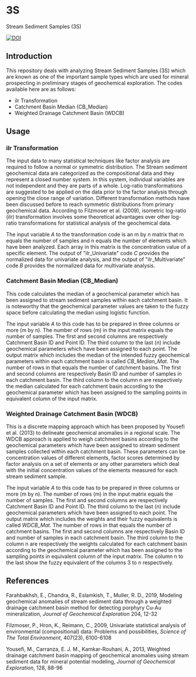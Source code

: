 # 3S
Stream Sediment Samples (3S)

[![DOI](https://zenodo.org/badge/118207344.svg)](https://zenodo.org/badge/latestdoi/118207344)

## Introduction
This repository deals with analyzing Stream Sediment Samples (3S) which are known as one of the important sample types which are used for mineral prospecting in preliminary stages of geochemical exploration.
The codes available here are as follows:

* ilr Transformation
* Catchment Basin Median (CB_Median)
* Weighted Drainage Catchment Basin (WDCB)

## Usage

### ilr Transformation
The input data to many statistical techniques like factor analysis are required to follow a normal or symmetric distribution. The Stream sediment geochemical data are categorized as the compositional data and they represent a closed number system. In this system, individual variables are not independent and they are parts of a whole. Log-ratio transformations are suggested to be applied on the data prior to the factor analysis through opening the close range of variation. Different transformation methods have been discussed before to reach symmetric distributions from primary geochemical data. According to Filzmoser et al. (2009), isometric log-ratio (ilr) transformation involves some theoretical advantages over other log-ratio transformations for statistical analysis of the geochemical data.

The input variable *A* to the transformation code is an m by n matrix that m equals the number of samples and n equals the number of elements which have been analyzed. Each array in this matrix is the concentration value of a specific element. The output of "ilr_Univariate" code *C* provides the normalized data for univariate analysis, and the output of "ilr_Multivariate" code *B* provides the normalized data for multivariate analysis.

### Catchment Basin Median (CB_Median)
This code calculates the median of a geochemical parameter which has been assigned to stream sediment samples within each catchment basin. It is noteworthy that the geochemical parameter values are taken to the fuzzy space before calculating the median using logistic function.

The input variable *A* to this code has to be prepared in three columns or more (m by n). The number of rows (m) in the input matrix equals the number of samples. The first and second columns are respectively Catchment Basin ID and Point ID. The third column to the last (n) include geochemical parameters which have been assigned to each point. The output matrix which includes the median of the intended fuzzy geochemical parameters within each catchment basin is called *CB_Median_Mat*. The number of rows in that equals the number of catchment basins. The first and second columns are respectively Basin ID and number of samples in each catchment basin. The third column to the column n are respectively the median calculated for each catchment basin according to the geochemical parameter which has been assigned to the sampling points in equivalent column of the input matrix.

### Weighted Drainage Catchment Basin (WDCB)
This is a discrete mapping approach which has been proposed by Yousefi et al. (2013) to delineate geochemical anomalies in a regional scale. The WDCB approach is applied to weigh catchment basins according to the geochemical parameters which have been assigned to stream sediment samples collected within each catchment basin. These parameters can be concentration values of different elements, factor scores determined by factor analysis on a set of elements or any other parameters which deal with the initial concentration values of the elements measured for each stream sediment sample.

The input variable *A* to this code has to be prepared in three columns or more (m by n). The number of rows (m) in the input matrix equals the number of samples. The first and second columns are respectively Catchment Basin ID and Point ID. The third column to the last (n) include geochemical parameters which have been assigned to each point. The output matrix which includes the weights and their fuzzy equivalents is called *WDCB_Mat*. The number of rows in that equals the number of catchment basins. The first and second columns are respectively Basin ID and number of samples in each catchment basin. The third column to the column n are respectively the weights calculated for each catchment basin according to the geochemical parameter which has been assigned to the sampling points in equivalent column of the input matrix. The column n to the last show the fuzzy equivalent of the columns 3 to n respectively.

## References
Farahbakhsh, E., Chandra, R., Eslamkish, T., Muller, R. D., 2019, Modeling geochemical anomalies of stream sediment data through a weighted drainage catchment basin method for detecting porphyry Cu-Au mineralization, *Journal of Geochemical Exploration* 204, 12-32

Filzmoser, P., Hron, K., Reimann, C., 2009, Univariate statistical analysis of environmental (compositional) data: Problems and possibilities, *Science of The Total Environment*, 407(23), 6100-6108

Yousefi, M., Carranza, E. J. M., Kamkar-Rouhani, A., 2013, Weighted drainage catchment basin mapping of geochemical anomalies using stream sediment data for mineral potential modeling, *Journal of Geochemical Exploration*, 128, 88-96
